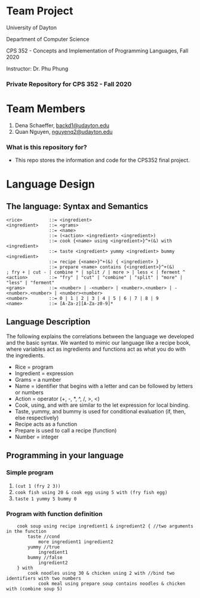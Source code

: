 # Team Project #

University of Dayton 

Department of Computer Science

CPS 352 - Concepts and Implementation of Programming Languages, Fall 2020

Instructor: Dr. Phu Phung

### Private Repository for CPS 352 - Fall 2020 ###

# Team Members

1. Dena Schaeffer, <backd1@udayton.edu>
2. Quan Nguyen, <nguyenq2@udayton.edu>

### What is this repository for? ###
- This repo stores the information and code for the CPS352 final project.

# Language Design
## The language: Syntax and Semantics
```{bnf}
<rice>          ::= <ingredient>
<ingredient> 	::= <grams>
		        ::= <name>
		        ::= (<action> <ingredient> <ingredient>)
		        ::= cook {<name> using <ingredient>}^+(&) with <ingredient>
		        ::= taste <ingredient> yummy <ingredient> bummy <ingredient>
		        ::= recipe {<name>}^+(&) { <ingredient> }
				::= prepare <name> contains {<ingredient>}^+(&)
; fry + | cut - | combine * | split / | more > | less < | ferment ^ 
<action>        ::= "fry" | "cut" | "combine" | "split" | "more" | "less" | "ferment"  
<grams>         ::= <number> | -<number> | <number>.<number> | -<number>.<number> | <number><number>
<number>        ::= 0 | 1 | 2 | 3 | 4 | 5 | 6 | 7 | 8 | 9
<name>          ::= [A-Za-z][A-Za-z0-9]*
```
## Language Description
The following explains the correlations between the language we developed and the basic syntax. We wanted to mimic our language like a recipe book, where variables act as ingredients and functions act as what you do with the ingredients.

* Rice = program
* Ingredient = expression
* Grams = a number
* Name = identifier that begins with a letter and can be followed by letters or numbers
* Action = operator (+, -, *, ^, /, >, <)
* Cook, using, and with are similar to the let expression for local binding. 
* Taste, yummy, and bummy is used for conditional evaluation (if, then, else respectively)
* Recipe acts as a function
* Prepare is used to call a recipe (function)
* Number = integer 

## Programming in your language
### Simple program
1. `(cut 1 (fry 2 3))`
2. `cook fish using 20 & cook egg using 5 with (fry fish egg)`
3. `taste 1 yummy 5 bummy 0`

### Program with function definition

```
	cook soup using recipe ingredient1 & ingredient2 { //two arguments in the function
		taste //cond
			more ingredient1 ingredient2				
		yummy //true
			ingredient1
		bummy //false
			ingredient2
	} with 
		cook noodles using 30 & chicken using 2 with //bind two identifiers with two numbers 
			cook meal using prepare soup contains noodles & chicken with (combine soup 5)
```
